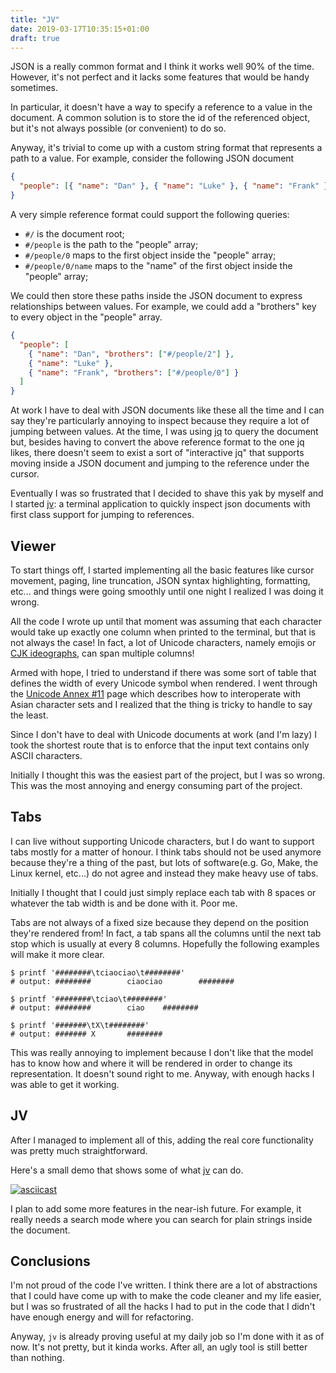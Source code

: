 ```yaml
---
title: "JV"
date: 2019-03-17T10:35:15+01:00
draft: true
---
```


JSON is a really common format and I think it works well 90% of the time.
However, it's not perfect and it lacks some features that would be handy
sometimes.

In particular, it doesn't have a way to specify a reference to a value in the
document. A common solution is to store the id of the referenced object, but
it's not always possible (or convenient) to do so.

Anyway, it's trivial to come up with a custom string format that represents a
path to a value. For example, consider the following JSON document

```json
{
  "people": [{ "name": "Dan" }, { "name": "Luke" }, { "name": "Frank" }]
}
```

A very simple reference format could support the following queries:

- `#/` is the document root;
- `#/people` is the path to the "people" array;
- `#/people/0` maps to the first object inside the "people" array;
- `#/people/0/name` maps to the "name" of the first object inside the "people"
  array;

We could then store these paths inside the JSON document to express
relationships between values. For example, we could add a "brothers" key to
every object in the "people" array.

```json
{
  "people": [
    { "name": "Dan", "brothers": ["#/people/2"] },
    { "name": "Luke" },
    { "name": "Frank", "brothers": ["#/people/0"] }
  ]
}
```

At work I have to deal with JSON documents like these all the time and I can say
they're particularly annoying to inspect because they require a lot of jumping
between values. At the time, I was using [jq] to query the document but, besides
having to convert the above reference format to the one jq likes, there doesn't
seem to exist a sort of "interactive jq" that supports moving inside a JSON
document and jumping to the reference under the cursor.

Eventually I was so frustrated that I decided to shave this yak by myself and I
started [jv]: a terminal application to quickly inspect json documents with
first class support for jumping to references.

## Viewer

To start things off, I started implementing all the basic features like cursor
movement, paging, line truncation, JSON syntax highlighting, formatting, etc...
and things were going smoothly until one night I realized I was doing it wrong.

All the code I wrote up until that moment was assuming that each character would
take up exactly one column when printed to the terminal, but that is not always
the case! In fact, a lot of Unicode characters, namely emojis or [CJK
ideographs][cjk ideographs], can span multiple columns!

Armed with hope, I tried to understand if there was some sort of table that
defines the width of every Unicode symbol when rendered. I went through the
[Unicode Annex #11][unicode annex #11] page which describes how to interoperate
with Asian character sets and I realized that the thing is tricky to handle to
say the least.

Since I don't have to deal with Unicode documents at work (and I'm lazy) I took
the shortest route that is to enforce that the input text contains only ASCII
characters.

Initially I thought this was the easiest part of the project, but I was so
wrong. This was the most annoying and energy consuming part of the project.

## Tabs

I can live without supporting Unicode characters, but I do want to support tabs
mostly for a matter of honour. I think tabs should not be used anymore because
they're a thing of the past, but lots of software(e.g. Go, Make, the Linux
kernel, etc...) do not agree and instead they make heavy use of tabs.

Initially I thought that I could just simply replace each tab with 8 spaces or
whatever the tab width is and be done with it. Poor me.

Tabs are not always of a fixed size because they depend on the position they're
rendered from! In fact, a tab spans all the columns until the next tab stop
which is usually at every 8 columns. Hopefully the following examples will make
it more clear.

```shell
$ printf '########\tciaociao\t########'
# output: ########        ciaociao        ########

$ printf '########\tciao\t########'
# output: ########        ciao    ########

$ printf '#######\tX\t########'
# output: ####### X       ########
```

This was really annoying to implement because I don't like that the model has to
know how and where it will be rendered in order to change its representation. It
doesn't sound right to me. Anyway, with enough hacks I was able to get it
working.

## JV

After I managed to implement all of this, adding the real core functionality was
pretty much straightforward.

Here's a small demo that shows some of what [jv] can do.

[![asciicast](https://asciinema.org/a/233199.svg)](https://asciinema.org/a/233199)

I plan to add some more features in the near-ish future. For example, it really
needs a search mode where you can search for plain strings inside the document.

## Conclusions

I'm not proud of the code I've written. I think there are a lot of abstractions
that I could have come up with to make the code cleaner and my life easier, but
I was so frustrated of all the hacks I had to put in the code that I didn't have
enough energy and will for refactoring.

Anyway, `jv` is already proving useful at my daily job so I'm done with it as of
now. It's not pretty, but it kinda works. After all, an ugly tool is still
better than nothing.

[jq]: https://stedolan.github.io/jq/
[jv]: https://github.com/d-dorazio/jv
[cjk ideographs]: https://en.wikipedia.org/wiki/CJK_Unified_Ideographs
[unicode annex #11]: http://www.unicode.org/reports/tr11/
